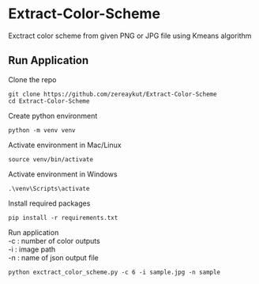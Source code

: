 # Extract-Color-Scheme
Exctract color scheme from given PNG or JPG file using Kmeans algorithm

## Run Application
Clone the repo
```shell
git clone https://github.com/zereaykut/Extract-Color-Scheme
cd Extract-Color-Scheme
```

Create python environment
```shell
python -m venv venv
```

Activate environment in Mac/Linux 
```shell
source venv/bin/activate
```

Activate environment in Windows 
```shell
.\venv\Scripts\activate
```

Install required packages
```shell
pip install -r requirements.txt
```

Run application <br>
-c : number of color outputs <br>
-i : image path <br>
-n : name of json output file
```shell
python exctract_color_scheme.py -c 6 -i sample.jpg -n sample
```
